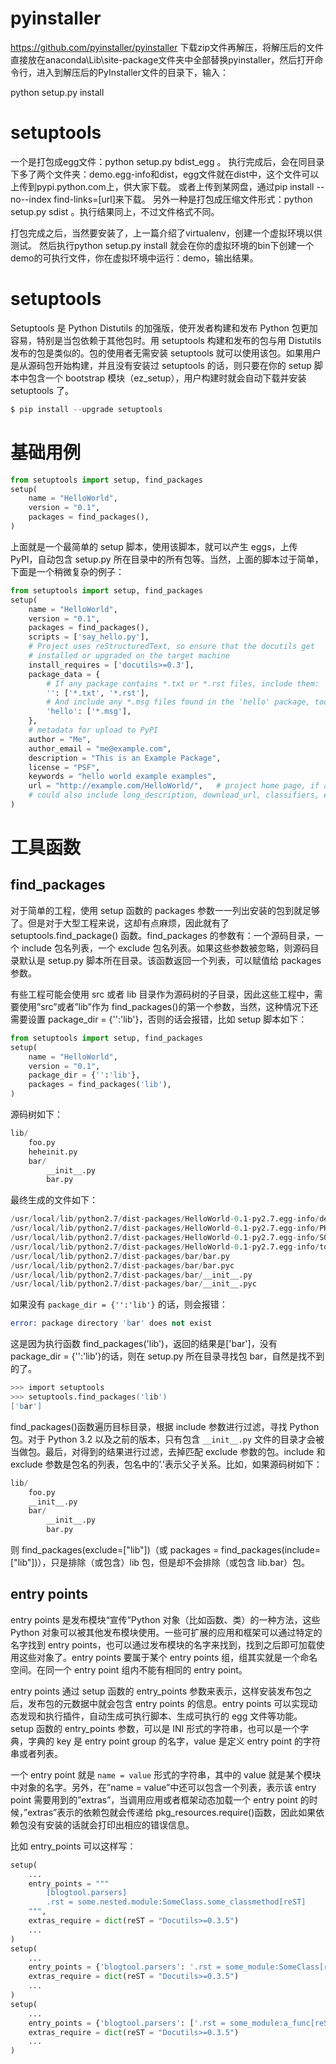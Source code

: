 
# pyinstaller
https://github.com/pyinstaller/pyinstaller
下载zip文件再解压，将解压后的文件直接放在anaconda\Lib\site-package文件夹中全部替换pyinstaller，然后打开命令行，进入到解压后的PyInstaller文件的目录下，输入：

python setup.py install




# setuptools
一个是打包成egg文件：python setup.py bdist_egg 。
执行完成后，会在同目录下多了两个文件夹：demo.egg-info和dist，egg文件就在dist中，这个文件可以上传到pypi.python.com上，供大家下载。
或者上传到某网盘，通过pip install --no--index find-links=[url]来下载。
另外一种是打包成压缩文件形式：python setup.py sdist 。执行结果同上，不过文件格式不同。

打包完成之后，当然要安装了，上一篇介绍了virtualenv，创建一个虚拟环境以供测试。
然后执行python setup.py install 就会在你的虚拟环境的bin下创建一个demo的可执行文件，你在虚拟环境中运行：demo，输出结果。

# setuptools

Setuptools 是 Python Distutils 的加强版，使开发者构建和发布 Python 包更加容易，特别是当包依赖于其他包时。用 setuptools 构建和发布的包与用 Distutils 发布的包是类似的。包的使用者无需安装 setuptools 就可以使用该包。如果用户是从源码包开始构建，并且没有安装过 setuptools 的话，则只要在你的 setup 脚本中包含一个 bootstrap 模块（ez_setup），用户构建时就会自动下载并安装 setuptools 了。

```s
$ pip install --upgrade setuptools
```

# 基础用例

```py
from setuptools import setup, find_packages
setup(
    name = "HelloWorld",
    version = "0.1",
    packages = find_packages(),
)
```

上面就是一个最简单的 setup 脚本，使用该脚本，就可以产生 eggs，上传 PyPI，自动包含 setup.py 所在目录中的所有包等。当然，上面的脚本过于简单，下面是一个稍微复杂的例子：

```py
from setuptools import setup, find_packages
setup(
    name = "HelloWorld",
    version = "0.1",
    packages = find_packages(),
    scripts = ['say_hello.py'],
    # Project uses reStructuredText, so ensure that the docutils get
    # installed or upgraded on the target machine
    install_requires = ['docutils>=0.3'],
    package_data = {
        # If any package contains *.txt or *.rst files, include them:
        '': ['*.txt', '*.rst'],
        # And include any *.msg files found in the 'hello' package, too:
        'hello': ['*.msg'],
    },
    # metadata for upload to PyPI
    author = "Me",
    author_email = "me@example.com",
    description = "This is an Example Package",
    license = "PSF",
    keywords = "hello world example examples",
    url = "http://example.com/HelloWorld/",   # project home page, if any
    # could also include long_description, download_url, classifiers, etc.
)
```

# 工具函数

## find_packages

对于简单的工程，使用 setup 函数的 packages 参数一一列出安装的包到就足够了。但是对于大型工程来说，这却有点麻烦，因此就有了 setuptools.find_package() 函数。find_packages 的参数有：一个源码目录，一个 include 包名列表，一个 exclude 包名列表。如果这些参数被忽略，则源码目录默认是 setup.py 脚本所在目录。该函数返回一个列表，可以赋值给 packages 参数。

有些工程可能会使用 src 或者 lib 目录作为源码树的子目录，因此这些工程中，需要使用”src”或者”lib”作为 find_packages()的第一个参数，当然，这种情况下还需要设置 package_dir = {'':'lib'}，否则的话会报错，比如 setup 脚本如下：

```py
from setuptools import setup, find_packages
setup(
    name = "HelloWorld",
    version = "0.1",
    package_dir = {'':'lib'},
    packages = find_packages('lib'),
)
```

源码树如下：

```s
lib/
    foo.py
    heheinit.py
    bar/
        __init__.py
        bar.py
```

最终生成的文件如下：

```s
/usr/local/lib/python2.7/dist-packages/HelloWorld-0.1-py2.7.egg-info/dependency_links.txt
/usr/local/lib/python2.7/dist-packages/HelloWorld-0.1-py2.7.egg-info/PKG-INFO
/usr/local/lib/python2.7/dist-packages/HelloWorld-0.1-py2.7.egg-info/SOURCES.txt
/usr/local/lib/python2.7/dist-packages/HelloWorld-0.1-py2.7.egg-info/top_level.txt
/usr/local/lib/python2.7/dist-packages/bar/bar.py
/usr/local/lib/python2.7/dist-packages/bar/bar.pyc
/usr/local/lib/python2.7/dist-packages/bar/__init__.py
/usr/local/lib/python2.7/dist-packages/bar/__init__.pyc
```

如果没有 `package_dir = {'':'lib'}` 的话，则会报错：

```s
error: package directory 'bar' does not exist
```

这是因为执行函数 find_packages('lib')，返回的结果是['bar']，没有 package_dir = {'':'lib'}的话，则在 setup.py 所在目录寻找包 bar，自然是找不到的了。

```s
>>> import setuptools
>>> setuptools.find_packages('lib')
['bar']
```

find_packages()函数遍历目标目录，根据 include 参数进行过滤，寻找 Python 包。对于 Python 3.2 以及之前的版本，只有包含 `__init__.py` 文件的目录才会被当做包。最后，对得到的结果进行过滤，去掉匹配 exclude 参数的包。include 和 exclude 参数是包名的列表，包名中的’.’表示父子关系。比如，如果源码树如下：

```s
lib/
    foo.py
    __init__.py
    bar/
        __init__.py
        bar.py
```

则 find_packages(exclude=["lib"])（或 packages = find_packages(include=["lib"])），只是排除（或包含）lib 包，但是却不会排除（或包含 lib.bar）包。

## entry points

entry points 是发布模块“宣传”Python 对象（比如函数、类）的一种方法，这些 Python 对象可以被其他发布模块使用。一些可扩展的应用和框架可以通过特定的名字找到 entry points，也可以通过发布模块的名字来找到，找到之后即可加载使用这些对象了。entry points 要属于某个 entry points 组，组其实就是一个命名空间。在同一个 entry point 组内不能有相同的 entry point。

entry points 通过 setup 函数的 entry_points 参数来表示，这样安装发布包之后，发布包的元数据中就会包含 entry points 的信息。entry points 可以实现动态发现和执行插件，自动生成可执行脚本、生成可执行的 egg 文件等功能。setup 函数的 entry_points 参数，可以是 INI 形式的字符串，也可以是一个字典，字典的 key 是 entry point group 的名字，value 是定义 entry point 的字符串或者列表。

一个 entry point 就是 `name = value` 形式的字符串，其中的 value 就是某个模块中对象的名字。另外，在”name = value”中还可以包含一个列表，表示该 entry point 需要用到的”extras”，当调用应用或者框架动态加载一个 entry point 的时候，”extras”表示的依赖包就会传递给 pkg_resources.require()函数，因此如果依赖包没有安装的话就会打印出相应的错误信息。

比如 entry_points 可以这样写：

```py
setup(
    ...
    entry_points = """
        [blogtool.parsers]
        .rst = some.nested.module:SomeClass.some_classmethod[reST]
    """,
    extras_require = dict(reST = "Docutils>=0.3.5")
    ...
)
setup(
    ...
    entry_points = {'blogtool.parsers': '.rst = some_module:SomeClass[reST]'}
    extras_require = dict(reST = "Docutils>=0.3.5")
    ...
)
setup(
    ...
    entry_points = {'blogtool.parsers': ['.rst = some_module:a_func[reST]']}
    extras_require = dict(reST = "Docutils>=0.3.5")
    ...
)
```